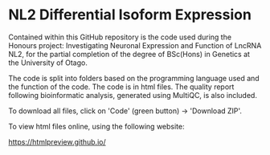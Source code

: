 # NL2 Differential Isoform Expression 

Contained within this GitHub repository is the code used during the Honours project: Investigating Neuronal Expression and Function of LncRNA NL2, for the partial completion of the degree of BSc(Hons) in Genetics at the University of Otago. 

The code is split into folders based on the programming language used and the function of the code. The code is in html files. The quality report following bioinformatic analysis, generated using MultiQC, is also included.

To download all files, click on 'Code' (green button) -> 'Download ZIP'.

To view html files online, using the following website:

https://htmlpreview.github.io/


